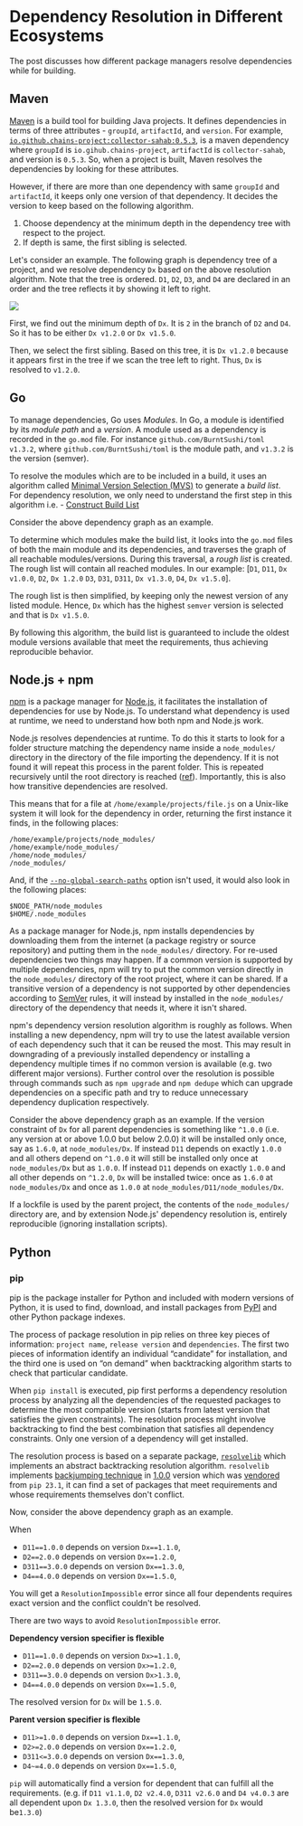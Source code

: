 # Dependency Resolution in Different Ecosystems

The post discusses how different package managers resolve dependencies while for building.

## Maven

[Maven](https://maven.apache.org/) is a build tool for building Java projects.
It defines dependencies in terms of three attributes - `groupId`,
`artifactId`, and `version`.
For
example, [`io.github.chains-project:collector-sahab:0.5.3`](https://mvnrepository.com/artifact/io.github.chains-project/collector-sahab/0.5.3),
is a maven dependency where `groupId` is `io.gihub.chains-project`,
`artifactId` is `collector-sahab`, and version is `0.5.3`.
So, when a project is built, Maven resolves the dependencies by looking for
these attributes.

However, if there are more than one dependency with same `groupId` and
`artifactId`, it keeps only one version of that dependency.
It decides the version to keep based on the following algorithm.

1. Choose dependency at the minimum depth in the dependency 
   tree with respect to the project.
2. If depth is same, the first sibling is selected.

Let's consider an example.
The following graph is dependency tree of a project, and we resolve
dependency `Dx` based on the above resolution algorithm.
Note that the tree is ordered.
`D1`, `D2`, `D3`, and `D4` are declared in an order and the tree reflects it
by showing it left to right.

<img src="dependency-graph.svg">

First, we find out the minimum depth of `Dx`.
It is `2` in the branch of `D2` and `D4`.
So it has to be either `Dx v1.2.0` or `Dx v1.5.0`.

Then, we select the first sibling.
Based on this tree, it is `Dx v1.2.0` because it appears first in the tree
if we scan the tree left to right.
Thus, `Dx` is resolved to `v1.2.0`.

## Go

To manage dependencies, Go uses _Modules_.
In Go, a module is identified by its _module path_ and a _version_.
A module used as a dependency is recorded in the `go.mod` file.
For instance `github.com/BurntSushi/toml v1.3.2`, where `github.com/BurntSushi/toml` is the module path, and `v1.3.2` is the version (semver).

To resolve the modules which are to be included in a build, it uses an algorithm called [Minimal Version Selection (MVS)](https://research.swtch.com/vgo-mvs) to generate a _build list_.
For dependency resolution, we only need to understand the first step in this algorithm i.e. - [Construct Build List](https://research.swtch.com/vgo-mvs#algorithm_1)

Consider the above dependency graph as an example.

To determine which modules make the build list, it looks into the `go.mod` files of both the main module and its dependencies, and traverses the graph of all reachable modules/versions.
During this traversal, a _rough list_ is created. The rough list will contain all reached modules. In our example: \[`D1`, `D11`, `Dx v1.0.0`, `D2`, `Dx 1.2.0` `D3`, `D31`, `D311`, `Dx v1.3.0`, `D4`, `Dx v1.5.0`\].

The rough list is then simplified, by keeping only the newest version of any listed module.
Hence, `Dx` which has the highest `semver` version is selected and that is `Dx v1.5.0`.

By following this algorithm, the build list is guaranteed to include the oldest module versions available that meet the requirements, thus achieving reproducible behavior.

## Node.js + npm

[npm](https://docs.npmjs.com/about-npm) is a package manager for [Node.js](https://nodejs.org/en), it facilitates the installation of dependencies for use by Node.js.
To understand what dependency is used at runtime, we need to understand how both npm and Node.js work.

Node.js resolves dependencies at runtime.
To do this it starts to look for a folder structure matching the dependency name inside a `node_modules/` directory in the directory of the file importing the dependency.
If it is not found it will repeat this process in the parent folder. This is repeated recursively until the root directory is reached ([ref](https://nodejs.org/docs/latest-v20.x/api/modules.html#loading-from-node_modules-folders)).
Importantly, this is also how transitive dependencies are resolved.

This means that for a file at `/home/example/projects/file.js` on a Unix-like system it will look for the dependency in order, returning the first instance it finds, in the following places:

```text
/home/example/projects/node_modules/
/home/example/node_modules/
/home/node_modules/
/node_modules/
```

And, if the [`--no-global-search-paths`](https://nodejs.org/docs/latest-v20.x/api/cli.html#--no-global-search-paths) option isn't used, it would also look in the following places:

```text
$NODE_PATH/node_modules
$HOME/.node_modules
```

As a package manager for Node.js, npm installs dependencies by downloading them from the internet (a package registry or source repository) and putting them in the `node_modules/` directory.
For re-used dependencies two things may happen.
If a common version is supported by multiple dependencies, npm will try to put the common version directly in the `node_modules/` directory of the root project, where it can be shared.
If a transitive version of a dependency is not supported by other dependencies according to [SemVer](https://semver.org/) rules, it will instead by installed in the `node_modules/` directory of the dependency that needs it, where it isn't shared.

npm's dependency version resolution algorithm is roughly as follows.
When installing a new dependency, npm will try to use the latest available version of each dependency such that it can be reused the most.
This may result in downgrading of a previously installed dependency or installing a dependency multiple times if no common version is available (e.g. two different major versions).
Further control over the resolution is possible through commands such as `npm upgrade` and `npm dedupe` which can upgrade dependencies on a specific path and try to reduce unnecessary dependency duplication respectively.

Consider the above dependency graph as an example.
If the version constraint of `Dx` for all parent dependencies is something like `^1.0.0` (i.e. any version at or above 1.0.0 but below 2.0.0) it will be installed only once, say as `1.6.0`, at `node_modules/Dx`.
If instead `D11` depends on exactly `1.0.0` and all others depend on `^1.0.0` it will still be installed only once at `node_modules/Dx` but as `1.0.0`.
If instead `D11` depends on exactly `1.0.0` and all other depends on `^1.2.0`, `Dx` will be installed twice: once as `1.6.0` at `node_modules/Dx` and once as `1.0.0` at `node_modules/D11/node_modules/Dx`.

If a lockfile is used by the parent project, the contents of the `node_modules/` directory are, and by extension Node.js' dependency resolution is, entirely reproducible (ignoring installation scripts).

## Python
### pip
pip is the package installer for Python and included with modern versions of Python, it is used to find, download, and install packages from [PyPI](https://pypi.org/) and other Python package indexes.

The process of package resolution in pip relies on three key pieces of information: `project name`, `release version` and `dependencies`. The first two pieces of information identify an individual “candidate” for installation, and the third one is used on “on demand” when backtracking algorithm starts to check that particular candidate.

When `pip install` is executed, pip first performs a dependency resolution process by analyzing all the dependencies of the requested packages to determine the most compatible version (starts from latest version that satisfies the given constraints). The resolution process might involve backtracking to find the best combination that satisfies all dependency constraints. Only one version of a dependency will get installed.

The resolution process is based on a separate package, [`resolvelib`](https://pypi.org/project/resolvelib/) which implements an abstract backtracking resolution algorithm. `resolvelib` implements  [backjumping technique](https://en.wikipedia.org/wiki/Backjumping) in [1.0.0]((https://github.com/sarugaku/resolvelib/blob/main/CHANGELOG.rst)) version which was [vendored](https://pip.pypa.io/en/stable/news/#v23-1) from `pip 23.1`, it can find a set of packages that meet requirements and whose requirements themselves don't conflict.

Now, consider the above dependency graph as an example. 

When
- `D11==1.0.0` depends on version `Dx==1.1.0`, 
- `D2==2.0.0` depends on version `Dx==1.2.0`, 
- `D311==3.0.0` depends on version `Dx==1.3.0`, 
- `D4==4.0.0` depends on version `Dx==1.5.0`, 

You will get a `ResolutionImpossible` error since all four dependents requires exact version and the conflict couldn't be resolved.

There are two ways to avoid `ResolutionImpossible` error.

**Dependency version specifier is flexible**
- `D11==1.0.0` depends on version `Dx>=1.1.0`, 
- `D2==2.0.0` depends on version `Dx>=1.2.0`, 
- `D311==3.0.0` depends on version `Dx>1.3.0`, 
- `D4==4.0.0` depends on version `Dx==1.5.0`, 

The resolved version for `Dx` will be `1.5.0`.

**Parent version specifier is flexible**

- `D11>=1.0.0` depends on version `Dx==1.1.0`, 
- `D2>=2.0.0` depends on version `Dx==1.2.0`, 
- `D311<=3.0.0` depends on version `Dx==1.3.0`, 
- `D4~=4.0.0` depends on version `Dx==1.5.0`, 

`pip` will automatically find a version for dependent that can fulfill all the requirements. (e.g. if `D11 v1.1.0`, `D2 v2.4.0`, `D311 v2.6.0`  and `D4 v4.0.3` are all dependent upon `Dx 1.3.0`, then the resolved version for `Dx` would be`1.3.0`)



